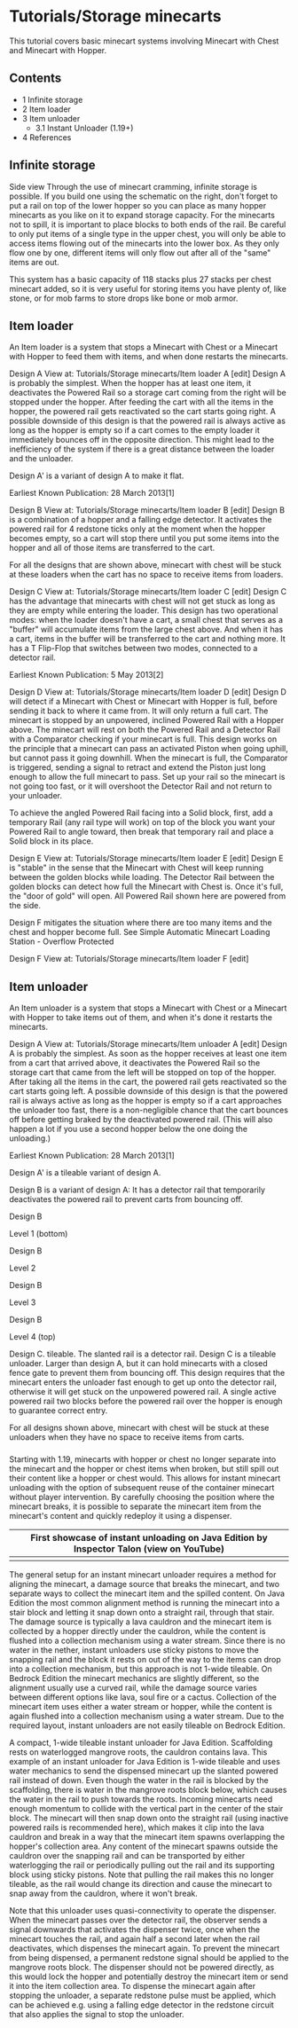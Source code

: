 # Tutorials/Storage minecarts
This tutorial covers basic minecart systems involving Minecart with Chest and Minecart with Hopper.

## Contents
- 1 Infinite storage
- 2 Item loader
- 3 Item unloader
	- 3.1 Instant Unloader (1.19+)
- 4 References

## Infinite storage

























Side view
Through the use of minecart cramming, infinite storage is possible. If you build one using the schematic on the right, don't forget to put a rail on top of the lower hopper so you can place as many hopper minecarts as you like on it to expand storage capacity. For the minecarts not to spill, it is important to place blocks to both ends of the rail. Be careful to only put items of a single type in the upper chest, you will only be able to access items flowing out of the minecarts into the lower box. As they only flow one by one, different items will only flow out after all of the "same" items are out.

This system has a basic capacity of 118 stacks plus 27 stacks per chest minecart added, so it is very useful for storing items you have plenty of, like stone, or for mob farms to store drops like bone or mob armor.

## Item loader
An Item loader is a system that stops a Minecart with Chest or a Minecart with Hopper to feed them with items, and when done restarts the minecarts.

Design A View at: Tutorials/Storage minecarts/Item loader A [edit]
Design A is probably the simplest. When the hopper has at least one item, it deactivates the Powered Rail so a storage cart coming from the right will be stopped under the hopper. After feeding the cart with all the items in the hopper, the powered rail gets reactivated so the cart starts going right. A possible downside of this design is that the powered rail is always active as long as the hopper is empty so if a cart comes to the empty loader it immediately bounces off in the opposite direction. This might lead to the inefficiency of the system if there is a great distance between the loader and the unloader.

Design A' is a variant of design A to make it flat.

Earliest Known Publication: 28 March 2013[1]


Design B View at: Tutorials/Storage minecarts/Item loader B [edit]
Design B is a combination of a hopper and a falling edge detector. It activates the powered rail for 4 redstone ticks only at the moment when the hopper becomes empty, so a cart will stop there until you put some items into the hopper and all of those items are transferred to the cart.

For all the designs that are shown above, minecart with chest will be stuck at these loaders when the cart has no space to receive items from loaders.


Design C View at: Tutorials/Storage minecarts/Item loader C [edit]
Design C has the advantage that minecarts with chest will not get stuck as long as they are empty while entering the loader. This design has two operational modes: when the loader doesn't have a cart, a small chest that serves as a "buffer" will accumulate items from the large chest above. And when it has a cart, items in the buffer will be transferred to the cart and nothing more. It has a T Flip-Flop that switches between two modes, connected to a detector rail.

Earliest Known Publication: 5 May 2013[2]


Design D View at: Tutorials/Storage minecarts/Item loader D [edit]
Design D will detect if a Minecart with Chest or Minecart with Hopper is full, before sending it back to where it came from. It will only return a full cart. The minecart is stopped by an unpowered, inclined Powered Rail with a Hopper above.  The minecart will rest on both the Powered Rail and a Detector Rail with a Comparator checking if your minecart is full. This design works on the principle that a minecart can pass an activated Piston when going uphill, but cannot pass it going downhill. When the minecart is full, the Comparator is triggered, sending a signal to retract and extend the Piston just long enough to allow the full minecart to pass. Set up your rail so the minecart is not going too fast, or it will overshoot the Detector Rail and not return to your unloader.

To achieve the angled Powered Rail facing into a Solid block, first, add a temporary Rail (any rail type will work) on top of the block you want your Powered Rail to angle toward, then break that temporary rail and place a Solid block in its place.

Design E View at: Tutorials/Storage minecarts/Item loader E [edit]
Design E is "stable" in the sense that the Minecart with Chest will keep running between the golden blocks while loading. The Detector Rail between the golden blocks can detect how full the Minecart with Chest is. Once it's full, the "door of gold" will open. All Powered Rail shown here are powered from the side.


Design F mitigates the situation where there are too many items and the chest and hopper become full.
See Simple Automatic Minecart Loading Station - Overflow Protected

Design F View at: Tutorials/Storage minecarts/Item loader F [edit]
## Item unloader
An Item unloader is a system that stops a Minecart with Chest or a Minecart with Hopper to take items out of them, and when it's done it restarts the minecarts.

Design A View at: Tutorials/Storage minecarts/Item unloader A [edit]
Design A is probably the simplest. As soon as the hopper receives at least one item from a cart that arrived above, it deactivates the Powered Rail so the storage cart that came from the left will be stopped on top of the hopper. After taking all the items in the cart, the powered rail gets reactivated so the cart starts going left. A possible downside of this design is that the powered rail is always active as long as the hopper is empty so if a cart approaches the unloader too fast, there is a non-negligible chance that the cart bounces off before getting braked by the deactivated powered rail. (This will also happen a lot if you use a second hopper below the one doing the unloading.)

Earliest Known Publication: 28 March 2013[1]


Design A' is a tileable variant of design A.


Design B is a variant of design A: It has a detector rail that temporarily deactivates the powered rail to prevent carts from bouncing off.






























Design B

Level 1 (bottom)





























Design B

Level 2





























Design B

Level 3





























Design B

Level 4 (top)




























































Design C. tileable. The slanted rail is a detector rail.
Design C is a tileable unloader. Larger than design A, but it can hold minecarts with a closed fence gate to prevent them from bouncing off. This design requires that the minecart enters the unloader fast enough to get up onto the detector rail, otherwise it will get stuck on the unpowered powered rail. A single active powered rail two blocks before the powered rail over the hopper is enough to guarantee correct entry.


For all designs shown above, minecart with chest will be stuck at these unloaders when they have no space to receive items from carts.

### 
Starting with 1.19, minecarts with hopper or chest no longer separate into the minecart and the hopper or chest items when broken, but still spill out their content like a hopper or chest would. This allows for instant minecart unloading with the option of subsequent reuse of the container minecart without player intervention. By carefully choosing the position where the minecart breaks, it is possible to separate the minecart item from the minecart's content and quickly redeploy it using a dispenser.

| First showcase of instant unloading on Java Edition by Inspector Talon (view on YouTube) |
|------------------------------------------------------------------------------------------|
|                                                                                          |

The general setup for an instant minecart unloader requires a method for aligning the minecart, a damage source that breaks the minecart, and two separate ways to collect the minecart item and the spilled content. On Java Edition the most common alignment method is running the minecart into a stair block and letting it snap down onto a straight rail, through that stair. The damage source is typically a lava cauldron and the minecart item is collected by a hopper directly under the cauldron, while the content is flushed into a collection mechanism using a water stream. Since there is no water in the nether, instant unloaders use sticky pistons to move the snapping rail and the block it rests on out of the way to the items can drop into a collection mechanism, but this approach is not 1-wide tileable. On Bedrock Edition the minecart mechanics are slightly different, so the alignment usually use a curved rail, while the damage source varies between different options like lava, soul fire or a cactus. Collection of the minecart item uses either a water stream or hopper, while the content is again flushed into a collection mechanism using a water stream. Due to the required layout, instant unloaders are not easily tileable on Bedrock Edition.

















































A compact, 1-wide tileable instant unloader for Java Edition. Scaffolding rests on waterlogged mangrove roots, the cauldron contains lava.
This example of an instant unloader for Java Edition is 1-wide tileable and uses water mechanics to send the dispensed minecart up the slanted powered rail instead of down. Even though the water in the rail is blocked by the scaffolding, there is water in the mangrove roots block below, which causes the water in the rail to push towards the roots. Incoming minecarts need enough momentum to collide with the vertical part in the center of the stair block. The minecart will then snap down onto the straight rail (using inactive powered rails is recommended here), which makes it clip into the lava cauldron and break in a way that the minecart item spawns overlapping the hopper's collection area. Any content of the minecart spawns outside the cauldron over the snapping rail and can be transported by either waterlogging the rail or periodically pulling out the rail and its supporting block using sticky pistons. Note that pulling the rail makes this no longer tileable, as the rail would change its direction and cause the minecart to snap away from the cauldron, where it won't break.

Note that this unloader uses quasi-connectivity to operate the dispenser. When the minecart passes over the detector rail, the observer sends a signal downwards that activates the dispenser twice, once when the minecart touches the rail, and again half a second later when the rail deactivates, which dispenses the minecart again. To prevent the minecart from being dispensed, a permanent redstone signal should be applied to the mangrove roots block. The dispenser should not be powered directly, as this would lock the hopper and potentially destroy the minecart item or send it into the item collection area. To dispense the minecart again after stopping the unloader, a separate redstone pulse must be applied, which can be achieved e.g. using a falling edge detector in the redstone circuit that also applies the signal to stop the unloader.



